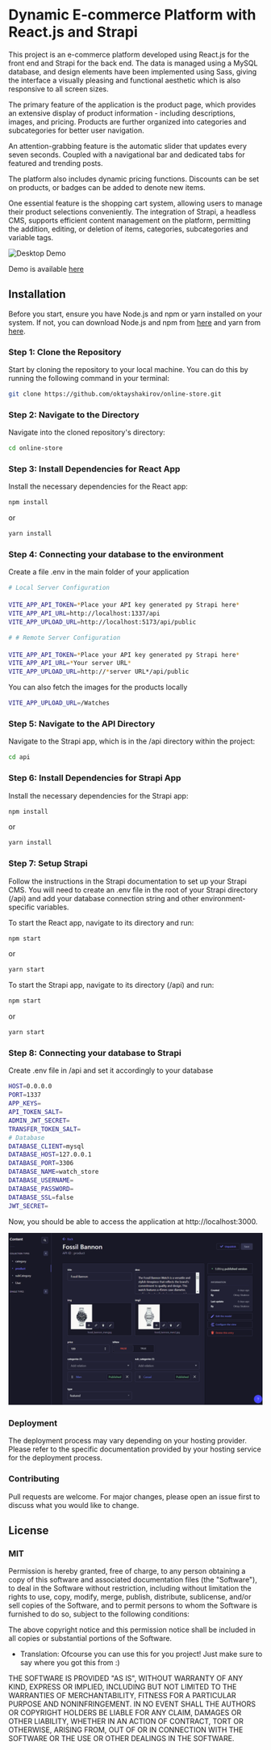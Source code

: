 # Dynamic E-commerce Platform with React.js and Strapi

This project is an e-commerce platform developed using React.js for the front end and Strapi for the back end. The data is managed using a MySQL database, and design elements have been implemented using Sass, giving the interface a visually pleasing and functional aesthetic which is also responsive to all screen sizes.

The primary feature of the application is the product page, which provides an extensive display of product information - including descriptions, images, and pricing. Products are further organized into categories and subcategories for better user navigation.

An attention-grabbing feature is the automatic slider that updates every seven seconds. Coupled with a navigational bar and dedicated tabs for featured and trending posts.

The platform also includes dynamic pricing functions. Discounts can be set on products, or badges can be added to denote new items.

One essential feature is the shopping cart system, allowing users to manage their product selections conveniently. The integration of Strapi, a headless CMS, supports efficient content management on the platform, permitting the addition, editing, or deletion of items, categories, subcategories and variable tags.

![Desktop Demo](http://www.oktayshakirov.com/assets/images/projects/watch_store.png "Desktop Demo")

Demo is available [here](https://timeazon.netlify.app/)

## Installation

Before you start, ensure you have Node.js and npm or yarn installed on your system. If not, you can download Node.js and npm from [here](https://nodejs.org/) and yarn from [here](https://yarnpkg.com/).

### Step 1: Clone the Repository

Start by cloning the repository to your local machine. You can do this by running the following command in your terminal:

```bash
git clone https://github.com/oktayshakirov/online-store.git
```

### Step 2: Navigate to the Directory

Navigate into the cloned repository's directory:

```bash
cd online-store
```

### Step 3: Install Dependencies for React App

Install the necessary dependencies for the React app:

```bash
npm install
```

or

```bash
yarn install
```

### Step 4: Connecting your database to the environment

Create a file .env in the main folder of your application

```bash
# Local Server Configuration

VITE_APP_API_TOKEN=*Place your API key generated py Strapi here*
VITE_APP_API_URL=http://localhost:1337/api
VITE_APP_UPLOAD_URL=http://localhost:5173/api/public
```

```bash
# # Remote Server Configuration

VITE_APP_API_TOKEN=*Place your API key generated py Strapi here*
VITE_APP_API_URL=*Your server URL*
VITE_APP_UPLOAD_URL=http://*server URL*/api/public
```

You can also fetch the images for the products locally

```bash
VITE_APP_UPLOAD_URL=/Watches
```

### Step 5: Navigate to the API Directory

Navigate to the Strapi app, which is in the /api directory within the project:

```bash
cd api
```

### Step 6: Install Dependencies for Strapi App

Install the necessary dependencies for the Strapi app:

```bash
npm install
```

or

```bash
yarn install
```

### Step 7: Setup Strapi

Follow the instructions in the Strapi documentation to set up your Strapi CMS. You will need to create an .env file in the root of your Strapi directory (/api) and add your database connection string and other environment-specific variables.

To start the React app, navigate to its directory and run:

```bash
npm start
```

or

```bash
yarn start
```

To start the Strapi app, navigate to its directory (/api) and run:

```bash
npm start
```

or

```bash
yarn start
```

### Step 8: Connecting your database to Strapi

Create .env file in /api and set it accordingly to your database

```bash
HOST=0.0.0.0
PORT=1337
APP_KEYS=
API_TOKEN_SALT=
ADMIN_JWT_SECRET=
TRANSFER_TOKEN_SALT=
# Database
DATABASE_CLIENT=mysql
DATABASE_HOST=127.0.0.1
DATABASE_PORT=3306
DATABASE_NAME=watch_store
DATABASE_USERNAME=
DATABASE_PASSWORD=
DATABASE_SSL=false
JWT_SECRET=
```

Now, you should be able to access the application at http://localhost:3000.

![Desktop Demo](https://raw.githubusercontent.com/oktayshakirov/online-store/main/public/demo_admin.png "Desktop Demo")

### Deployment

The deployment process may vary depending on your hosting provider. Please refer to the specific documentation provided by your hosting service for the deployment process.

### Contributing

Pull requests are welcome. For major changes, please open an issue first to discuss what you would like to change.

## License

### MIT

Permission is hereby granted, free of charge, to any person obtaining a copy of this software and associated documentation files (the "Software"), to deal in the Software without restriction, including without limitation the rights to use, copy, modify, merge, publish, distribute, sublicense, and/or sell copies of the Software, and to permit persons to whom the Software is furnished to do so, subject to the following conditions:

The above copyright notice and this permission notice shall be included in all copies or substantial portions of the Software.

- Translation: Ofcourse you can use this for you project! Just make sure to say where you got this from :)

THE SOFTWARE IS PROVIDED "AS IS", WITHOUT WARRANTY OF ANY KIND, EXPRESS OR IMPLIED, INCLUDING BUT NOT LIMITED TO THE WARRANTIES OF MERCHANTABILITY, FITNESS FOR A PARTICULAR PURPOSE AND NONINFRINGEMENT. IN NO EVENT SHALL THE AUTHORS OR COPYRIGHT HOLDERS BE LIABLE FOR ANY CLAIM, DAMAGES OR OTHER LIABILITY, WHETHER IN AN ACTION OF CONTRACT, TORT OR OTHERWISE, ARISING FROM, OUT OF OR IN CONNECTION WITH THE SOFTWARE OR THE USE OR OTHER DEALINGS IN THE SOFTWARE.
